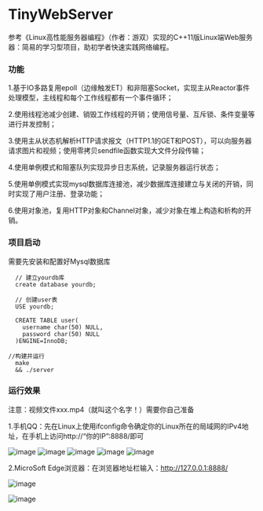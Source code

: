 # TinyWebServer
参考《Linux高性能服务器编程》（作者：游双）实现的C++11版Linux端Web服务器：简易的学习型项目，助初学者快速实践网络编程。


### 功能

  1.基于IO多路复用epoll（边缘触发ET）和非阻塞Socket，实现主从Reactor事件处理模型，主线程和每个工作线程都有一个事件循环；
  
  2.使用线程池减少创建、销毁工作线程的开销；使用信号量、互斥锁、条件变量等进行并发控制；
  
  3.使用主从状态机解析HTTP请求报文（HTTP1.1的GET和POST），可以向服务器请求图片和视频；使用零拷贝sendfile函数实现大文件分段传输；
  
  4.使用单例模式和阻塞队列实现异步日志系统，记录服务器运行状态；
  
  5.使用单例模式实现mysql数据库连接池，减少数据库连接建立与关闭的开销，同时实现了用户注册、登录功能；
  
  6.使用对象池，复用HTTP对象和Channel对象，减少对象在堆上构造和析构的开销。
  




### 项目启动

需要先安装和配置好Mysql数据库
```
  // 建立yourdb库
  create database yourdb;
  
  // 创建user表
  USE yourdb;
  
  CREATE TABLE user(
    username char(50) NULL,
    password char(50) NULL
  )ENGINE=InnoDB;

//构建并运行
  make 
  && ./server
```





### 运行效果

注意：视频文件xxx.mp4（就叫这个名字！）需要你自己准备

1.手机QQ：先在Linux上使用ifconfig命令确定你的Linux所在的局域网的IPv4地址，在手机上访问http://“你的IP”:8888/即可

![image](fileroot/1.png)
![image](fileroot/2.png)
![image](fileroot/3.png)
![image](fileroot/4.png)
![image](fileroot/5.png)


2.MicroSoft Edge浏览器：在浏览器地址栏输入：http://127.0.0.1:8888/

![image](fileroot/6.jpg)

![image](fileroot/7.jpg)
